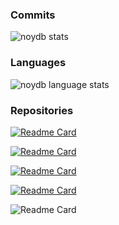 ### Commits

![noydb stats](https://github-readme-stats.vercel.app/api?username=noydb&count_private=true&show_icons=true&theme=tokyonight&hide_border=true&include_all_commits=true)

### Languages

![noydb language stats](https://github-readme-stats.vercel.app/api/top-langs/?username=noydb&theme=tokyonight&hide_border=true)

### Repositories

[![Readme Card](https://github-readme-stats.vercel.app/api/pin/?username=noydb&repo=oworms-api&theme=tokyonight&hide_border=true)](https://github.com/noydb/oworms-api)

[![Readme Card](https://github-readme-stats.vercel.app/api/pin/?username=noydb&repo=oworms-ui&theme=tokyonight&hide_border=true)](https://github.com/noydb/oworms-ui)

[![Readme Card](https://github-readme-stats.vercel.app/api/pin/?username=noydb&repo=ts-utils&theme=tokyonight&hide_border=true)](https://github.com/noydb/ts-utils)

[![Readme Card](https://github-readme-stats.vercel.app/api/pin/?username=noydb&repo=noydb.wtf&theme=tokyonight&hide_border=true)](https://github.com/noydb/noydb.wtf)

![![Readme Card](https://github-readme-stats.vercel.app/api/pin/?username=noydb&repo=gp-utility&theme=tokyonight&hide_border=true)](https://github.com/noydb/gp-utility)
